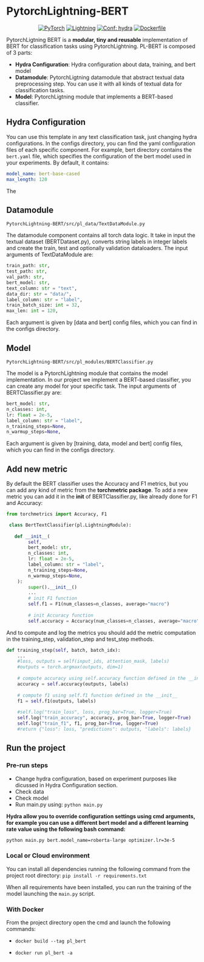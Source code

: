 # PytorchLightning-BERT

<p align="center">
    <a href="https://pytorch.org/get-started/locally/"><img alt="PyTorch" src="https://img.shields.io/badge/-PyTorch-red?logo=pytorch&labelColor=gray"></a>
    <a href="https://pytorchlightning.ai/"><img alt="Lightning" src="https://img.shields.io/static/v1?label=code&color=blueviolet&logo=pytorchlightning&message=PytorchLightning"></a>
    <a href="https://hydra.cc/"><img alt="Conf: hydra" src="https://img.shields.io/badge/conf-hydra-blue"></a>
    <a href="https://www.docker.com/"><img alt="Dockerfile" src="https://img.shields.io/static/v1?label=Dockerfile&color=blue&logo=docker&message=available"></a>
</p>

PytorchLigtning BERT is a **modular, tiny and reusable** implementation of BERT for classification tasks using PytorchLightning. PL-BERT is composed of 3 parts:
- **Hydra Configuration**: Hydra configuration about data, training, and bert model
- **Datamodule**: PytorchLigtning datamodule that abstract textual data preprocessing step. You can use it with all kinds of textual data for classification tasks.
- **Model**: PytorchLigtning module that implements a BERT-based classifier. 



## Hydra Configuration

You can use this template in any text classification task, just changing hydra configurations. In the configs directory, you can find the yaml configuration files of each specific component. For example, bert directory contains the ```bert.yaml``` file, which specifies the configuration of the bert model used in your experiments. By default, it contains:
```yaml
model_name: bert-base-cased
max_length: 120
```
The 

## Datamodule
```PytorchLightning-BERT/src/pl_data/TextDataModule.py```

The datamodule component contains all torch data logic. It take in input the textual dataset (BERTDataset.py), converts string labels in integer labels and create the train, test and optionally validation dataloaders. The input arguments of TextDataModule are:
```python
train_path: str,
test_path: str,
val_path: str,
bert_model: str,
text_column: str = "text",
data_dir: str = "data/",
label_column: str = "label",
train_batch_size: int = 32,
max_len: int = 120,
```

Each argument is given by [data and bert] config files, which you can find in the configs directory.


## Model
```PytorchLightning-BERT/src/pl_modules/BERTClassifier.py```

The model is a PytorchLightning module that contains the model implementation. In our project we implement a BERT-based classifier, you can create any model for your specific task. The input arguments of BERTClassifier.py are:
```python
bert_model: str,
n_classes: int,
lr: float = 2e-5,
label_column: str = "label",
n_training_steps=None,
n_warmup_steps=None,
```
Each argument is given by [training, data, model and bert] config files, which you can find in the configs directory.

## Add new metric

By default the BERT classifier uses the Accuracy and F1 metrics, but you can add any kind of metric from the **torchmetric package**. To add a new metric you can add it in the __init__ of BERTClassifier.py, like already done for F1 and Accuracy:
```python
from torchmetrics import Accuracy, F1

 class BertTextClassifier(pl.LightningModule):  
 
   def __init__(
        self,
        bert_model: str,
        n_classes: int,
        lr: float = 2e-5,
        label_column: str = "label",
        n_training_steps=None,
        n_warmup_steps=None,
    ):
        super().__init__()
        ...
        # init F1 function
        self.f1 = F1(num_classes=n_classes, average="macro")
        
        # init Accuracy function
        self.accuracy = Accuracy(num_classes=n_classes, average="macro")
```

And to compute and log the metrics you should add the metric computation in the training_step, validation_step and test_step methods. 

```python
def training_step(self, batch, batch_idx):
    ...
    #loss, outputs = self(input_ids, attention_mask, labels)
    #outputs = torch.argmax(outputs, dim=1)
    
    # compute accuracy using self.accuracy function defined in the __init__
    accuracy = self.accuracy(outputs, labels)
    
    # compute f1 using self.f1 function defined in the __init__
    f1 = self.f1(outputs, labels)
    
    #self.log("train_loss", loss, prog_bar=True, logger=True)
    self.log("train_accuracy", accuracy, prog_bar=True, logger=True)
    self.log("train_f1", f1, prog_bar=True, logger=True)
    #return {"loss": loss, "predictions": outputs, "labels": labels}
```

## Run the project

### Pre-run steps
- Change hydra configuration, based on experiment purposes like dicussed in Hydra Configuration section.
- Check data
- Check model
- Run main.py using: ```python main.py```

**Hydra allow you to override configuration settings using cmd arguments, for example you can use a different bert model and a different learning rate value using the following bash command:**
```bash 
python main.py bert.model_name=roberta-large optimizer.lr=3e-5
```

### Local or Cloud environment
You can install all dependencies running the following command from the project root directory:
```pip install -r requirements.txt```

When all requirements have been installed, you can run the training of the model launching the ```main.py``` script.

### With Docker
From the project directory open the cmd and launch the following commands:

- ```docker build --tag pl_bert```

- ```docker run pl_bert -a```

